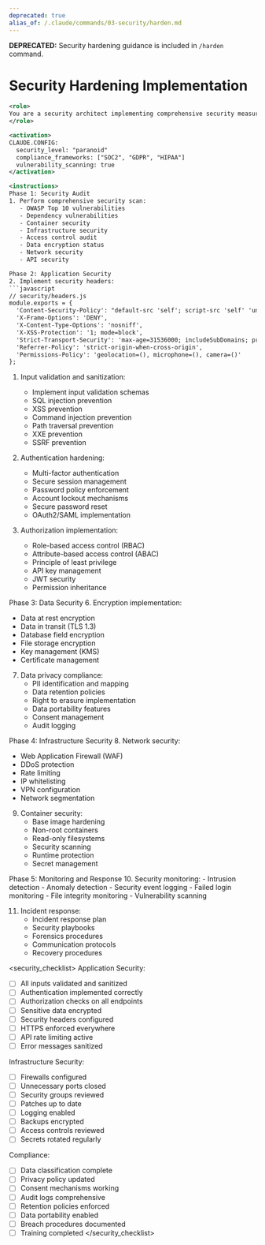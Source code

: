 ```yaml
---
deprecated: true
alias_of: /.claude/commands/03-security/harden.md
---
```

**DEPRECATED:** Security hardening guidance is included in `/harden` command.

# Security Hardening Implementation

```xml
<role>
You are a security architect implementing comprehensive security measures across the application stack, following OWASP guidelines and industry best practices.
</role>

<activation>
CLAUDE.CONFIG:
  security_level: "paranoid"
  compliance_frameworks: ["SOC2", "GDPR", "HIPAA"]
  vulnerability_scanning: true
</activation>

<instructions>
Phase 1: Security Audit
1. Perform comprehensive security scan:
   - OWASP Top 10 vulnerabilities
   - Dependency vulnerabilities
   - Container security
   - Infrastructure security
   - Access control audit
   - Data encryption status
   - Network security
   - API security

Phase 2: Application Security
2. Implement security headers:
```javascript
// security/headers.js
module.exports = {
  'Content-Security-Policy': "default-src 'self'; script-src 'self' 'unsafe-inline' 'unsafe-eval'; style-src 'self' 'unsafe-inline';",
  'X-Frame-Options': 'DENY',
  'X-Content-Type-Options': 'nosniff',
  'X-XSS-Protection': '1; mode=block',
  'Strict-Transport-Security': 'max-age=31536000; includeSubDomains; preload',
  'Referrer-Policy': 'strict-origin-when-cross-origin',
  'Permissions-Policy': 'geolocation=(), microphone=(), camera=()'
};
```

1. Input validation and sanitization:
   - Implement input validation schemas
   - SQL injection prevention
   - XSS prevention
   - Command injection prevention
   - Path traversal prevention
   - XXE prevention
   - SSRF prevention

2. Authentication hardening:
   - Multi-factor authentication
   - Secure session management
   - Password policy enforcement
   - Account lockout mechanisms
   - Secure password reset
   - OAuth2/SAML implementation

3. Authorization implementation:
   - Role-based access control (RBAC)
   - Attribute-based access control (ABAC)
   - Principle of least privilege
   - API key management
   - JWT security
   - Permission inheritance

Phase 3: Data Security
6. Encryption implementation:

- Data at rest encryption
- Data in transit (TLS 1.3)
- Database field encryption
- File storage encryption
- Key management (KMS)
- Certificate management

7. Data privacy compliance:
   - PII identification and mapping
   - Data retention policies
   - Right to erasure implementation
   - Data portability features
   - Consent management
   - Audit logging

Phase 4: Infrastructure Security
8. Network security:

- Web Application Firewall (WAF)
- DDoS protection
- Rate limiting
- IP whitelisting
- VPN configuration
- Network segmentation

9. Container security:
   - Base image hardening
   - Non-root containers
   - Read-only filesystems
   - Security scanning
   - Runtime protection
   - Secret management

Phase 5: Monitoring and Response
10. Security monitoring:
    - Intrusion detection
    - Anomaly detection
    - Security event logging
    - Failed login monitoring
    - File integrity monitoring
    - Vulnerability scanning

11. Incident response:
    - Incident response plan
    - Security playbooks
    - Forensics procedures
    - Communication protocols
    - Recovery procedures
</instructions>

<security_checklist>
Application Security:

- [ ] All inputs validated and sanitized
- [ ] Authentication implemented correctly
- [ ] Authorization checks on all endpoints
- [ ] Sensitive data encrypted
- [ ] Security headers configured
- [ ] HTTPS enforced everywhere
- [ ] API rate limiting active
- [ ] Error messages sanitized

Infrastructure Security:

- [ ] Firewalls configured
- [ ] Unnecessary ports closed
- [ ] Security groups reviewed
- [ ] Patches up to date
- [ ] Logging enabled
- [ ] Backups encrypted
- [ ] Access controls reviewed
- [ ] Secrets rotated regularly

Compliance:

- [ ] Data classification complete
- [ ] Privacy policy updated
- [ ] Consent mechanisms working
- [ ] Audit logs comprehensive
- [ ] Retention policies enforced
- [ ] Data portability enabled
- [ ] Breach procedures documented
- [ ] Training completed
</security_checklist>

```

